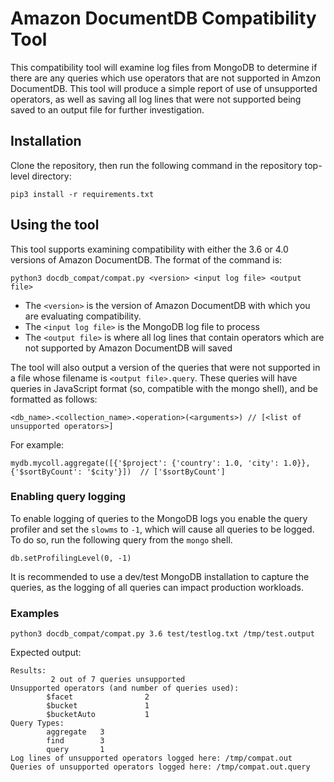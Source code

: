 # Amazon DocumentDB Compatibility Tool
This compatibility tool will examine log files from MongoDB
to determine if there are any queries which use operators that
are not supported in Amzon DocumentDB. This tool will produce a
simple report of use of unsupported operators, as well as saving
all log lines that were not supported being saved to an output
file for further investigation.

## Installation
Clone the repository, then run the following command in the repository
top-level directory: 
```
pip3 install -r requirements.txt
```

## Using the tool
This tool supports examining compatibility with either the 3.6
or 4.0 versions of Amazon DocumentDB. The format of the command is:
```
python3 docdb_compat/compat.py <version> <input log file> <output file>
```

* The `<version>` is the version of Amazon DocumentDB with which you
are evaluating compatibility.
* The `<input log file>` is the MongoDB log file to process
* The `<output file>` is where all log lines that contain operators
which are not supported by Amazon DocumentDB will saved

The tool will also output a version of the queries that were not supported 
in a file whose filename is `<output file>.query`. These queries will
have queries in JavaScript format (so, compatible with the mongo shell), 
and be formatted as follows:
```
<db_name>.<collection_name>.<operation>(<arguments>) // [<list of unsupported operators>]
```

For example:
```
mydb.mycoll.aggregate([{'$project': {'country': 1.0, 'city': 1.0}}, {'$sortByCount': '$city'}])  // ['$sortByCount']
```

### Enabling query logging
To enable logging of queries to the MongoDB logs you enable the query profiler
and set the `slowms` to `-1`, which will cause all queries to be logged.
To do so, run the following query from the `mongo` shell.
```
db.setProfilingLevel(0, -1)
```

It is recommended to use a dev/test MongoDB installation to capture the queries, as
the logging of all queries can impact production workloads.

### Examples
```
python3 docdb_compat/compat.py 3.6 test/testlog.txt /tmp/test.output
```
Expected output:
```
Results:
         2 out of 7 queries unsupported
Unsupported operators (and number of queries used):
        $facet                2
        $bucket               1
        $bucketAuto           1
Query Types:
        aggregate   3
        find        3
        query       1
Log lines of unsupported operators logged here: /tmp/compat.out
Queries of unsupported operators logged here: /tmp/compat.out.query
```
